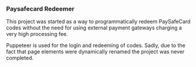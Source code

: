 ### Paysafecard Redeemer 
This project was started as a way to programmatically redeem PaySafeCard codes without the need for using external payment gateways charging a very high processing fee. 

Puppeteer is used for the login and redeeming of codes. Sadly, due to the fact that page elements were dynamically renamed the project was never completed. 
